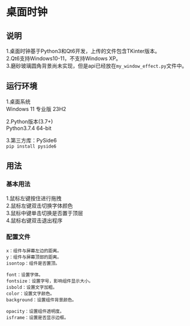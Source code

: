 # 桌面时钟

## 说明

1.桌面时钟基于Python3和Qt6开发，上传的文件包含TKinter版本。  
2.Qt6支持Windows10-11，不支持Windows XP。  
3.磨砂玻璃圆角背景尚未实现，但是api已经放在`my_window_effect.py`文件中。  

## 运行环境

1.桌面系统  
Windows 11 专业版 23H2  

2.Python版本(3.7+)  
Python3.7.4 64-bit  

3.第三方库：PySide6  
``pip install pyside6``

## 用法

### 基本用法

1.鼠标左键按住进行拖拽  
2.鼠标左键双击切换字体颜色  
3.鼠标中键单击切换是否置于顶层  
4.鼠标右键双击退出程序  

### 配置文件
```
x：组件与屏幕左边的距离。  
y：组件与屏幕顶部的距离。  
isontop：组件是否置顶。  

font：设置字体。  
fontsize：设置字号，影响组件显示大小。  
isbold：设置文字加粗。  
color：设置文字颜色。  
background：设置组件背景颜色。  

opacity：设置组件透明度。  
isframe：设置是否显示边框。  
```
